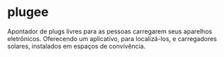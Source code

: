 plugee
======

Apontador de plugs livres para as pessoas carregarem seus aparelhos eletrônicos. Oferecendo um aplicativo, para localizá-los, e carregadores solares, instalados em espaços de convivência.
